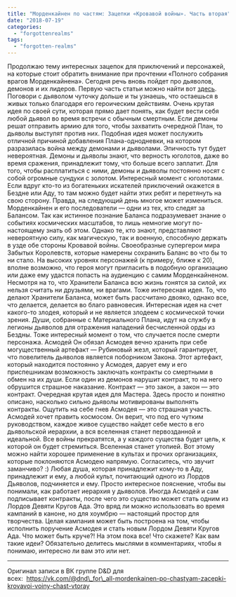 ```yaml
---
title: "Морденкайнен по частям: Зацепки «Кровавой войны». Часть вторая"
date: "2018-07-19"
categories: 
  - "forgottenrealms"
tags: 
  - "forgotten-realms"
---
```


Продолжаю тему интересных зацепок для приключений и персонажей, на которые стоит обратить внимание при прочтении «Полного собрания врагов Морденкайнена». Сегодня речь вновь пойдет про дьяволов, демонов и их лидеров. Первую часть статьи можно найти вот [здесь](https://adventurersleague.wordpress.com/2018/07/20/%d0%bc%d0%be%d1%80%d0%b4%d0%b5%d0%bd%d0%ba%d0%b0%d0%b9%d0%bd%d0%b5%d0%bd-%d0%bf%d0%be-%d1%87%d0%b0%d1%81%d1%82%d1%8f%d0%bc-%d0%b7%d0%b0%d1%86%d0%b5%d0%bf%d0%ba%d0%b8-%d0%ba%d1%80%d0%be%d0%b2/). Поговори с дьяволом чуточку дольше и ты узнаешь, что остаешься в живых только благодаря его героическим действиям. Очень крутая идея по своей сути, которая прямо дает понять, как будет вести себя любой дьявол во время встречи с обычным смертным. Если демоны решат отправить армию для того, чтобы захватить очередной План, то дьяволы выступят против них. Подобная идея может послужить отличной причиной добавления Плана-однодневки, на котором разразилась война между демонами и дьяволами. Эпичность тут будет невероятная. Демоны и дьяволы знают, что верность юголотов, даже во время сражения, принадлежит тому, что больше всего заплатит. Для того, чтобы расплатиться с ними, демоны и дьяволы постоянно носят с собой огромные сундуки с золотом. Интересный момент с юголотами. Если вдруг кто-то из богатеньких искателей приключений окажется в Бездне или Аду, то там можно будет найти этих ребят и перетянуть на свою сторону. Правда, на следующий день многое может измениться. Морденкайнен и его последователи — одни из тех, кто следят за Балансом. Так как истинное познание Баланса подразумевает знание о событиях космических масштабов, то лишь немногие могут по-настоящему знать об этом. Однако те, кто знают, представляют невероятную силу, как магическую, так и военную, способную держать в узде обе стороны Кровавой войны. Своеобразные супергерои мира Забытых Королевств, которые намерены сохранить Баланс во что бы то ни стало. На высоких уровнях персонажей (к примеру, ближе к 20), вполне возможно, что героя могут пригласить в подобную организацию или даже ему удастся попасть на аудиенцию с самим Морденкайненом. Несмотря на то, что Хранители Баланса всю жизнь гонятся за силой, их нельзя считать ни друзьями, ни врагами. Тоже интересная идея. То, что делают Хранители Баланса, может быть рассчитано двояко, однако все, что делается, делается во благо равновесия. Интересная идея на счет какого-то злодея, который и не является злодеем с космической точки зрения. Души, собранные с Материального Плана, идут на службу в легионы дьяволов для отражения нападений бесчисленной орды из Бездны. Тоже интересный момент о том, что случается после смерти персонажа. Асмодей Он обязал Асмодея вечно хранить при себе могущественный артефакт — Рубиновый жезл, который гарантирует, что повелитель дьяволов является поборником Закона. Этот артефакт, который находится постоянно у Асмодея, дарует ему и его приспешникам возможность заключать контракты со смертными в обмен на их души. Если один из демонов нарушит контракт, то на него обрушится страшное наказание. Контракт — это закон, а закон — это контракт. Очередная крутая идея для Мастера. Здесь просто и понятно описано, насколько сильно дьяволы мотивированы выполнять контракты. Ощутить на себе гнев Асмодея — это страшная участь. Асмодей хочет править космосом. Он верит, что под его чутким руководством, каждое живое существо найдет себе место в его дьявольской иерархии, а вся вселенная станет первозданной и идеальной. Все войны прекратятся, а у каждого существа будет цель, к которой он будет стремиться. Вселенная станет утопией. Вот этому можно найти хорошее применение в культах и прочих организациях, которые поклоняются Асмодею напрямую. Согласитесь, что звучит заманчиво? :) Любая душа, которая принадлежит кому-то в Аду, принадлежит и ему, а любой культ, почитающий одного из Лордов Дьяволов, подчиняется и ему. Просто интересное пояснение, чтобы вы понимали, как работает иерархия у дьяволов. Иногда Асмодей и сам подписывает контракты, после чего это существо может стать одним из Лордов Девяти Кругов Ада. Это вряд ли можно использовать во время кампаний в каноне, но для хоумбрю — настоящий простор для творчества. Целая кампания может быть построена на том, чтобы исполнить поручение Асмодея и стать новым Лордом Девяти Кругов Ада. Что может быть круче?! На этом пока все! Что скажете? Как вам такие идеи? Обязательно делитесь мыслями в комментариях, чтобы я понимаю, интересно ли вам это или нет.

* * *

Оригинал записи в ВК группе D&D для всех:  https://vk.com/@dnd\_for\_all-mordenkainen-po-chastyam-zacepki-krovavoi-voiny-chast-vtoray
